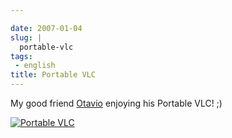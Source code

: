```yaml
---

date: 2007-01-04
slug: |
  portable-vlc
tags:
 - english
title: Portable VLC
---
```


My good friend [Otavio](http://otavio.canetatinteiro.org/) enjoying his
Portable VLC! ;)

[![Portable
VLC](http://farm1.static.flickr.com/126/345638165_b2cea5466c_o.jpg)](http://www.flickr.com/photos/25563799@N00/345638165/)
